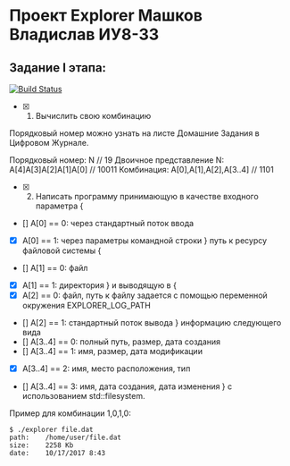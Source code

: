 # Проект Explorer Машков Владислав ИУ8-33
## Задание I этапа:
[![Build Status](https://travis-ci.org/VladislavMashkov/HW2_01.svg?branch=master)](https://travis-ci.org/VladislavMashkov/HW2_01)

 - [X] 1. Вычислить свою комбинацию

Порядковый номер можно узнать на листе Домашние Задания в Цифровом Журнале.

Порядковый номер: N // 19
Двоичное представление N: A[4]A[3]A[2]A[1]A[0] // 10011
Комбинация: A[0],A[1],A[2],A[3..4] // 1101

 - [X] 2. Написать программу принимающую в качестве входного параметра {
 - [] A[0] == 0: через стандартный поток ввода
 - [X] A[0] == 1: через параметры командной строки 
} путь к ресурсу файловой системы {
 - [] A[1] == 0: файл
 - [X] A[1] == 1: директория
} и выводящую в {
 - [X] A[2] == 0: файл, путь к файлу задается с помощью переменной окружения EXPLORER_LOG_PATH
 - [] A[2] == 1: стандартный поток вывода
} информацию следующего вида
 - [] A[3..4] == 0: полный путь, размер, дата создания
 - [] A[3..4] == 1: имя, размер, дата модификации
 - [X] A[3..4] == 2: имя, место расположения, тип
 - [] A[3..4] == 3: имя, дата создания, дата изменения
} c использованием std::filesystem.

Пример для комбинации 1,0,1,0:
```
$ ./explorer file.dat
path:	 /home/user/file.dat
size:	 2258 Kb
date:	 10/17/2017 8:43
```
